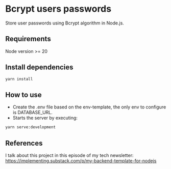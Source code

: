 # Bcrypt users passwords

Store user passwords using Bcrypt algorithm in Node.js.

## Requirements

Node version >= 20

## Install dependencies

```sh
yarn install
```

## How to use

- Create the .env file based on the env-template, the only env to configure is DATABASE_URL.
- Starts the server by executing:
```sh
yarn serve:development
```

## References
I talk about this project in this episode of my tech newsletter:
https://implementing.substack.com/p/my-backend-template-for-nodejs
